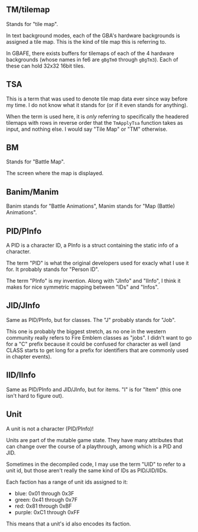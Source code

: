 ## TM/tilemap

Stands for "tile map".

In text background modes, each of the GBA's hardware backgrounds is assigned a tile map.
This is the kind of tile map this is referring to.

In GBAFE, there exists buffers for tilemaps of each of the 4 hardware backgrounds (whose
names in fe6 are `gBgTm0` through `gBgTm3`). Each of these can hold 32x32 16bit tiles.

## TSA

This is a term that was used to denote tile map data ever since way before my time.
I do not know what it stands for (or if it even stands for anything).

When the term is used here, it is _only_ referring to specifically the headered tilemaps with rows in reverse
order that the `TmApplyTsa` function takes as input, and nothing else. I would say "Tile Map" or "TM" otherwise.

## BM

Stands for "Battle Map".

The screen where the map is displayed.

## Banim/Manim

Banim stands for "Battle Animations", Manim stands for "Map (Battle) Animations".

## PID/PInfo

A PID is a character ID, a PInfo is a struct containing the static info of a character.

The term "PID" is what the original developers used for exacly what I use it for. It probably stands for "Person ID".

The term "PInfo" is my invention.
Along with "JInfo" and "IInfo", I think it makes for nice symmetric mapping between "IDs" and "Infos".

## JID/JInfo

Same as PID/PInfo, but for classes. The "J" probably stands for "Job".

This one is probably the biggest stretch, as no one in the western community really refers to Fire Emblem classes as "jobs". I didn't want to go for a "C" prefix because it could be confused for character as well (and CLASS starts to get long for a prefix for identifiers that are commonly used in chapter events).

## IID/IInfo

Same as PID/PInfo and JID/JInfo, but for items. "I" is for "Item" (this one isn't hard to figure out).

## Unit

A unit is not a character (PID/PInfo)!

Units are part of the mutable game state. They have many attributes that can change over the course of a playthrough, among which is a PID and JID.

Sometimes in the decompiled code, I may use the term "UID" to refer to a unit id, but those aren't really the same kind of IDs as PID/JID/IIDs.

Each faction has a range of unit ids assigned to it:

- blue: 0x01 through 0x3F
- green: 0x41 through 0x7F
- red: 0x81 through 0xBF
- purple: 0xC1 through 0xFF

This means that a unit's id also encodes its faction.

